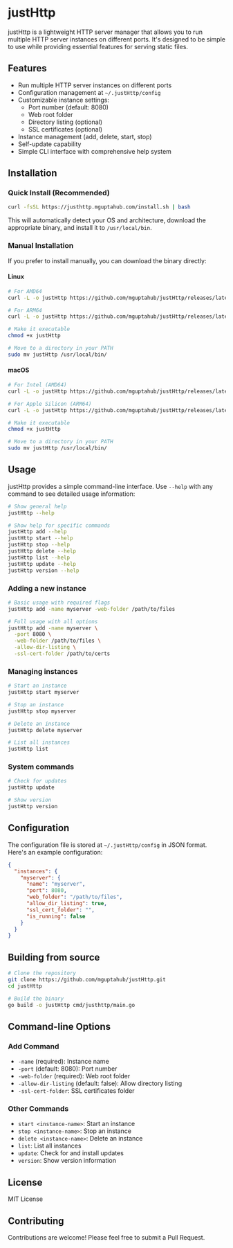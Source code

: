 # justHttp

justHttp is a lightweight HTTP server manager that allows you to run multiple HTTP server instances on different ports. It's designed to be simple to use while providing essential features for serving static files.

## Features

- Run multiple HTTP server instances on different ports
- Configuration management at `~/.justHttp/config`
- Customizable instance settings:
  - Port number (default: 8080)
  - Web root folder
  - Directory listing (optional)
  - SSL certificates (optional)
- Instance management (add, delete, start, stop)
- Self-update capability
- Simple CLI interface with comprehensive help system

## Installation

### Quick Install (Recommended)

```bash
curl -fsSL https://justhttp.mguptahub.com/install.sh | bash
```

This will automatically detect your OS and architecture, download the appropriate binary, and install it to `/usr/local/bin`.

### Manual Installation

If you prefer to install manually, you can download the binary directly:

#### Linux

```bash
# For AMD64
curl -L -o justHttp https://github.com/mguptahub/justHttp/releases/latest/download/justHttp-linux-amd64

# For ARM64
curl -L -o justHttp https://github.com/mguptahub/justHttp/releases/latest/download/justHttp-linux-arm64

# Make it executable
chmod +x justHttp

# Move to a directory in your PATH
sudo mv justHttp /usr/local/bin/
```

#### macOS

```bash
# For Intel (AMD64)
curl -L -o justHttp https://github.com/mguptahub/justHttp/releases/latest/download/justHttp-darwin-amd64

# For Apple Silicon (ARM64)
curl -L -o justHttp https://github.com/mguptahub/justHttp/releases/latest/download/justHttp-darwin-arm64

# Make it executable
chmod +x justHttp

# Move to a directory in your PATH
sudo mv justHttp /usr/local/bin/
```

## Usage

justHttp provides a simple command-line interface. Use `--help` with any command to see detailed usage information:

```bash
# Show general help
justHttp --help

# Show help for specific commands
justHttp add --help
justHttp start --help
justHttp stop --help
justHttp delete --help
justHttp list --help
justHttp update --help
justHttp version --help
```

### Adding a new instance

```bash
# Basic usage with required flags
justHttp add -name myserver -web-folder /path/to/files

# Full usage with all options
justHttp add -name myserver \
  -port 8080 \
  -web-folder /path/to/files \
  -allow-dir-listing \
  -ssl-cert-folder /path/to/certs
```

### Managing instances

```bash
# Start an instance
justHttp start myserver

# Stop an instance
justHttp stop myserver

# Delete an instance
justHttp delete myserver

# List all instances
justHttp list
```

### System commands

```bash
# Check for updates
justHttp update

# Show version
justHttp version
```

## Configuration

The configuration file is stored at `~/.justHttp/config` in JSON format. Here's an example configuration:

```json
{
  "instances": {
    "myserver": {
      "name": "myserver",
      "port": 8080,
      "web_folder": "/path/to/files",
      "allow_dir_listing": true,
      "ssl_cert_folder": "",
      "is_running": false
    }
  }
}
```

## Building from source

```bash
# Clone the repository
git clone https://github.com/mguptahub/justHttp.git
cd justHttp

# Build the binary
go build -o justHttp cmd/justhttp/main.go
```

## Command-line Options

### Add Command
- `-name` (required): Instance name
- `-port` (default: 8080): Port number
- `-web-folder` (required): Web root folder
- `-allow-dir-listing` (default: false): Allow directory listing
- `-ssl-cert-folder`: SSL certificates folder

### Other Commands
- `start <instance-name>`: Start an instance
- `stop <instance-name>`: Stop an instance
- `delete <instance-name>`: Delete an instance
- `list`: List all instances
- `update`: Check for and install updates
- `version`: Show version information

## License

MIT License

## Contributing

Contributions are welcome! Please feel free to submit a Pull Request. 